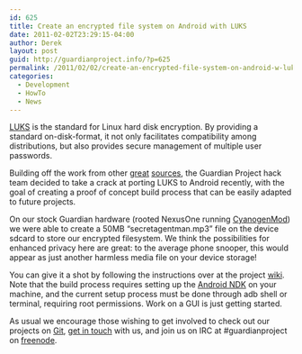 ```yaml
---
id: 625
title: Create an encrypted file system on Android with LUKS
date: 2011-02-02T23:29:15-04:00
author: Derek
layout: post
guid: http://guardianproject.info/?p=625
permalink: /2011/02/02/create-an-encrypted-file-system-on-android-w-luks/
categories:
  - Development
  - HowTo
  - News
---
```

[LUKS](https://code.google.com/p/cryptsetup/) is the standard for Linux hard disk encryption. By providing a standard on-disk-format, it not only facilitates compatibility among distributions, but also provides secure management of multiple user passwords.

Building off the work from other [great](https://androidvoid.wordpress.com/2009/09/30/android-encryption-using-cryptsetup-and-luks/) [sources](http://forum.xda-developers.com/showthread.php?t=866131), the Guardian Project hack team decided to take a crack at porting LUKS to Android recently, with the goal of creating a proof of concept build process that can be easily adapted to future projects.

On our stock Guardian hardware (rooted NexusOne running [CyanogenMod](http://www.cyanogenmod.com/)) we were able to create a 50MB &#8220;secretagentman.mp3&#8221; file on the device sdcard to store our encrypted filesystem. We think the possibilities for enhanced privacy here are great: to the average phone snooper, this would appear as just another harmless media file on your device storage!

You can give it a shot by following the instructions over at the project [wiki](https://github.com/guardianproject/LUKS/wiki). Note that the build process requires setting up the [Android NDK](http://developer.android.com/sdk/ndk/index.html) on your machine, and the current setup process must be done through adb shell or terminal, requiring root permissions. Work on a GUI is just getting started.

As usual we encourage those wishing to get involved to check out our projects on [Git](https://github.com/guardianproject), [get in touch](https://guardianproject.info/contact/) with us, and join us on IRC at #guardianproject on [freenode](http://freenode.net/irc_servers.shtml).